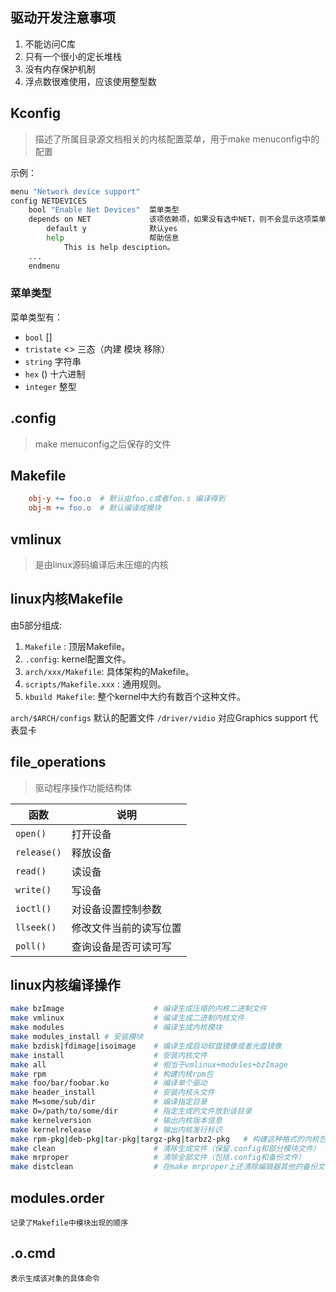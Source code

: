 
## 驱动开发注意事项
1. 不能访问C库
2. 只有一个很小的定长堆栈
3. 没有内存保护机制
4. 浮点数很难使用，应该使用整型数

## Kconfig
> 描述了所属目录源文档相关的内核配置菜单，用于make menuconfig中的配置

示例：
```sh
menu "Network device support"
config NETDEVICES
    bool "Enable Net Devices"  菜单类型
    depends on NET             该项依赖项，如果没有选中NET，则不会显示这项菜单。
        default y              默认yes
        help                   帮助信息
            This is help desciption。
    ...
    endmenu
```

### 菜单类型
菜单类型有：
* `bool` []
* `tristate` <>   三态（内建 模块 移除）
* `string`        字符串
* `hex` ()        十六进制
* `integer`       整型


## .config
> make menuconfig之后保存的文件

## Makefile
```makefile
    obj-y += foo.o  # 默认由foo.c或者foo.s 编译得到
    obj-m += foo.o  # 默认编译成模块
```
## vmlinux
> 是由linux源码编译后未压缩的内核

## linux内核Makefile
由5部分组成:
1. `Makefile` : 顶层Makefile。
2. `.config`: kernel配置文件。
3. `arch/xxx/Makefile`: 具体架构的Makefile。
4. `scripts/Makefile.xxx` : 通用规则。
5. `kbuild Makefile`: 整个kernel中大约有数百个这种文件。

`arch/$ARCH/configs` 默认的配置文件
`/driver/vidio` 对应Graphics support 代表显卡	

## file_operations
> 驱动程序操作功能结构体

|函数|说明|
|-|-|
|`open()`|打开设备|
|`release()`|释放设备|
|`read()`|读设备|
|`write()`|写设备|
|`ioctl()`|对设备设置控制参数|
|`llseek()`|修改文件当前的读写位置|
|`poll()`|查询设备是否可读可写|


## linux内核编译操作

```sh
make bzImage                    # 编译生成压缩的内核二进制文件
make vmlinux                    # 编译生成二进制内核文件
make modules                    # 编译生成内核模块
make modules_install # 安装模块
make bzdisk|fdimage|isoimage    # 编译生成启动软盘镜像或者光盘镜像
make install                    # 安装内核文件
make all                        # 相当于vmlinux+modules+bzImage
make rpm                        # 构建内核rpm包
make foo/bar/foobar.ko          # 编译单个驱动
make header_install             # 安装内核头文件
make M=some/sub/dir             # 编译指定目录
make O=/path/to/some/dir        # 指定生成的文件放到该目录
make kernelversion              # 输出内核版本信息
make kernelrelease              # 输出内核发行标识
make rpm-pkg|deb-pkg|tar-pkg|targz-pkg|tarbz2-pkg   # 构建这种格式的内核包
make clean                      # 清除生成文件（保留.config和部分模块文件）
make mrproper                   # 清除全部文件（包括.config和备份文件）
make distclean                  # 在make mrproper上还清除编辑器其他的备份文件
```

## modules.order
    记录了Makefile中模块出现的顺序
## .o.cmd
    表示生成该对象的具体命令



